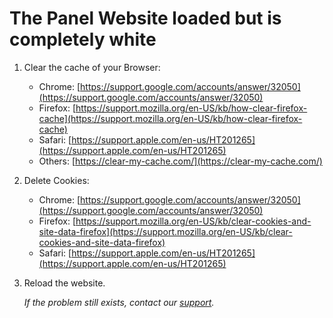 # The Panel Website loaded but is completely white

1. Clear the cache of your Browser:
   - Chrome: [https://support.google.com/accounts/answer/32050](https://support.google.com/accounts/answer/32050)
   - Firefox: [https://support.mozilla.org/en-US/kb/how-clear-firefox-cache](https://support.mozilla.org/en-US/kb/how-clear-firefox-cache)
   - Safari: [https://support.apple.com/en-us/HT201265](https://support.apple.com/en-us/HT201265)
   - Others: [https://clear-my-cache.com/](https://clear-my-cache.com/)

2. Delete Cookies:
   - Chrome: [https://support.google.com/accounts/answer/32050](https://support.google.com/accounts/answer/32050)
   - Firefox: [https://support.mozilla.org/en-US/kb/clear-cookies-and-site-data-firefox](https://support.mozilla.org/en-US/kb/clear-cookies-and-site-data-firefox)
   - Safari: [https://support.apple.com/en-us/HT201265](https://support.apple.com/en-us/HT201265)

3. Reload the website.

   _If the problem still exists, contact our_ [_support_](https://customer.karlo-hosting.com/)_._
